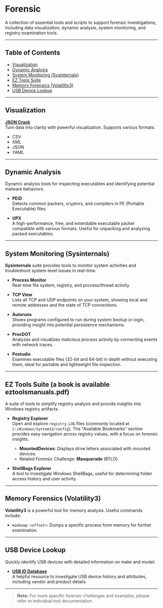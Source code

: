 # Forensic

A collection of essential tools and scripts to support forensic investigations, including data visualization, dynamic analysis, system monitoring, and registry examination tools.

---

## Table of Contents
- [Visualization](#visualization)
- [Dynamic Analysis](#dynamic-analysis)
- [System Monitoring (Sysinternals)](#system-monitoring-sysinternals)
- [EZ Tools Suite](#ez-tools-suite)
- [Memory Forensics (Volatility3)](#memory-forensics-volatility3)
- [USB Device Lookup](#usb-device-lookup)

---

## Visualization

**[JSON Crack](https://jsoncrack.com)**  
Turn data into clarity with powerful visualization. Supports various formats:
- CSV
- XML
- JSON
- YAML

---

## Dynamic Analysis

Dynamic analysis tools for inspecting executables and identifying potential malware behaviors.

- **PEiD**  
  Detects common packers, cryptors, and compilers in PE (Portable Executable) files.

- **UPX**  
  A high-performance, free, and extendable executable packer compatible with various formats. Useful for unpacking and analyzing packed executables.

---

## System Monitoring (Sysinternals)

**Sysinternals** suite provides tools to monitor system activities and troubleshoot system-level issues in real-time.

- **Process Monitor**  
  Real-time file system, registry, and process/thread activity.

- **TCP View**  
  Lists all TCP and UDP endpoints on your system, showing local and remote addresses and the state of TCP connections.

- **Autoruns**  
  Shows programs configured to run during system bootup or login, providing insight into potential persistence mechanisms.

- **ProcDOT**  
  Analyzes and visualizes malicious process activity by connecting events with network traces.

- **Pestudio**  
  Examines executable files (32-bit and 64-bit) in depth without executing them, ideal for portable and lightweight file inspection.

---

## EZ Tools Suite (a book is available eztoolsmanuals.pdf)

A suite of tools to simplify registry analysis and provide insights into Windows registry artifacts.

- **Registry Explorer**  
  Open and explore `registry.LOG` files (commonly located at `C:/Windows/System32/config`). The "Available Bookmarks" section provides easy navigation across registry values, with a focus on forensic insights.  
  - **MountedDevices**: Displays drive letters associated with mounted devices.
  - Related Forensic Challenge: **Masquerade** (BTLO).

- **ShellBags Explorer**  
  A tool to investigate Windows ShellBags, useful for determining folder access history and user activity.

---

## Memory Forensics (Volatility3)

**Volatility3** is a powerful tool for memory analysis. Useful commands include:

- `moddump <offset>`: Dumps a specific process from memory for further examination.

---

## USB Device Lookup

Quickly identify USB devices with detailed information on make and model:

- **[USB ID Database](https://the-sz.com/products/usbid/)**  
  A helpful resource to investigate USB device history and attributes, including vendor and product details.

---

> **Note:** For more specific forensic challenges and examples, please refer to individual tool documentation.

